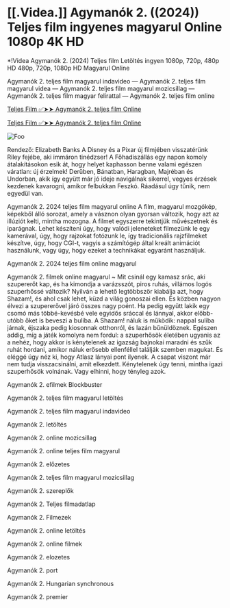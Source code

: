 # [[.Videa.]] Agymanók 2. ((2024)) Teljes film ingyenes magyarul Online 1080p 4K HD

*!Videa Agymanók 2. (2024) Teljes film Letöltés ingyen 1080p, 720p, 480p HD  480p, 720p, 1080p HD Magyarul Online

Agymanók 2. teljes film magyarul indavideo — Agymanók 2. teljes film magyarul videa — Agymanók 2. teljes film magyarul mozicsillag — Agymanók 2. teljes film magyar felirattal — Agymanók 2. teljes film online



[Teljes Film ✅➤➤ Agymanók 2. teljes film Online](https://filmhd.cloud/movie/1022789/inside-out-2-gituuu)



[Teljes Film ✅➤➤ Agymanók 2. teljes film Online](https://filmhd.cloud/movie/1022789/inside-out-2-gituuu)

<animated-image data-catalyst=""><a href="https://filmhd.cloud/movie/1022789/inside-out-2-gituuu" rel="nofollow" data-target="animated-image.originalLink"><img src="https://camo.githubusercontent.com/917e6ed5c302499242165dcc02bdbce85c075fd21b35918eb9c0b771855261b8/68747470733a2f2f7374617469632e7769787374617469632e636f6d2f6d656469612f6232343966395f61646163386637306662336634356238383639313639366337376465313866337e6d76322e676966" alt="Foo" data-canonical-src="https://static.wixstatic.com/media/b249f9_adac8f70fb3f45b88691696c77de18f3~mv2.gif" style="max-width: 100%; display: inline-block;" data-target="animated-image.originalImage"></a>



Rendező: Elizabeth Banks A Disney és a Pixar új filmjében visszatérünk Riley fejébe, aki immáron tinédzser! A Főhadiszállás egy napon komoly átalakításokon esik át, hogy helyet kaphasson benne valami egészen váratlan: új érzelmek! Derűben, Bánatban, Haragban, Majréban és Undorban, akik így együtt már jó ideje navigálnak sikerrel, vegyes érzések kezdenek kavarogni, amikor felbukkan Feszkó. Ráadásul úgy tűnik, nem egyedül van.




Agymanók 2. 2024 teljes film magyarul online A film, magyarul mozgókép, képekből álló sorozat, amely a vásznon olyan gyorsan változik, hogy azt az illúziót kelti, mintha mozogna. A filmet egyszerre tekintjük művészetnek és iparágnak. Lehet készíteni úgy, hogy valódi jeleneteket filmezünk le egy kamerával, úgy, hogy rajzokat fotózunk le, így tradicionális rajzfilmeket készítve, úgy, hogy CGI-t, vagyis a számítógép által kreált animációt használunk, vagy úgy, hogy ezeket a technikákat egyaránt használjuk.




Agymanók 2. 2024 teljes film online magyarul




Agymanók 2. filmek online magyarul ~ Mit csinál egy kamasz srác, aki szupererőt kap, és ha kimondja a varázsszót, piros ruhás, villámos logós szuperhőssé változik? Nyilván a lehető legtöbbször kiabálja azt, hogy Shazam!, és ahol csak lehet, küzd a világ gonoszai ellen. És közben nagyon élvezi a szupererővel járó összes nagy poént. Ha pedig együtt lakik egy csomó más többé-kevésbé vele egyidős sráccal és lánnyal, akkor előbb-utóbb őket is beveszi a buliba. A Shazam! náluk is működik: nappal suliba járnak, éjszaka pedig kiosonnak otthonról, és lazán bűnüldöznek. Egészen addig, míg a játék komolyra nem fordul: a szuperhősök életében ugyanis az a nehéz, hogy akkor is kénytelenek az igazság bajnokai maradni és szűk ruhát hordani, amikor náluk erősebb ellenféllel találják szemben magukat. És eléggé úgy néz ki, hogy Atlasz lányai pont ilyenek. A csapat viszont már nem tudja visszacsinálni, amit elkezdett. Kénytelenek úgy tenni, mintha igazi szuperhősök volnának. Vagy elhinni, hogy tényleg azok.




Agymanók 2. efilmek Blockbuster





Agymanók 2. teljes film magyarul letöltés




Agymanók 2. teljes film magyarul indavideo




Agymanók 2. letöltés




Agymanók 2. online mozicsillag




Agymanók 2. online teljes film magyarul




Agymanók 2. előzetes




Agymanók 2. teljes film magyarul mozicsillag




Agymanók 2. szereplők




Agymanók 2. Teljes filmadatlap




Agymanók 2. Filmezek




Agymanók 2. online letöltés




Agymanók 2. online filmek




Agymanók 2. elozetes




Agymanók 2. port





Agymanók 2. Hungarian synchronous





Agymanók 2. premier
